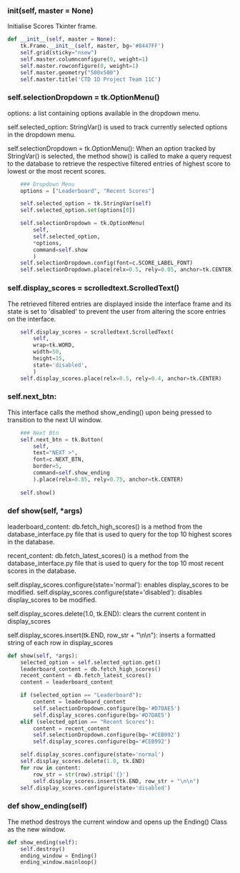 ### __init__(self, master = None)
Initialise Scores Tkinter frame.
``` py
def __init__(self, master = None):
    tk.Frame.__init__(self, master, bg='#8447FF')
    self.grid(sticky="nsew")
    self.master.columnconfigure(0, weight=1)
    self.master.rowconfigure(0, weight=1)
    self.master.geometry("500x500")
    self.master.title('CTD 1D Project Team 11C')
```

### self.selectionDropdown = tk.OptionMenu()
options: a list containing options available in the dropdown menu.

self.selected_option: StringVar() is used to track currently selected options in the dropdown menu.

self.selectionDropdown = tk.OptionMenu(): When an option tracked by StringVar() is selected, the method show() is called to make a query request to the database to retrieve the respective filtered entries of highest score to lowest or the most recent scores.  
``` py
    ### Dropdown Menu
    options = ["Leaderboard", "Recent Scores"]     

    self.selected_option = tk.StringVar(self)
    self.selected_option.set(options[0])

    self.selectionDropdown = tk.OptionMenu(
        self,
        self.selected_option,
        *options,
        command=self.show
        )
    self.selectionDropdown.config(font=c.SCORE_LABEL_FONT)
    self.selectionDropdown.place(relx=0.5, rely=0.05, anchor=tk.CENTER)
```

### self.display_scores = scrolledtext.ScrolledText()
The retrieved filtered entries are displayed inside the interface frame and its state is set to 'disabled' to prevent the user from altering the score entries on the interface.
``` py
    self.display_scores = scrolledtext.ScrolledText(
        self,
        wrap=tk.WORD,
        width=50, 
        height=15, 
        state='disabled',
        )
    self.display_scores.place(relx=0.5, rely=0.4, anchor=tk.CENTER)
```

### self.next_btn:
This interface calls the method show_ending() upon being pressed to transition to the next UI window.
``` py
    ### Next Btn 
    self.next_btn = tk.Button(
        self, 
        text="NEXT >",
        font=c.NEXT_BTN,
        border=5,
        command=self.show_ending
        ).place(relx=0.85, rely=0.75, anchor=tk.CENTER)
        
    self.show()
```

### def show(self, *args)
leaderboard_content: db.fetch_high_scores() is a method from the database_interface.py file that is used to query for the top 10 highest scores in the database. 

recent_content: db.fetch_latest_scores() is a method from the database_interface.py file that is used to query for the top 10 most recent scores in the database.

self.display_scores.configure(state='normal'): enables display_scores to be modified.
self.display_scores.configure(state='disabled'): disables display_scores to be modified.

self.display_scores.delete(1.0, tk.END): clears the current content in display_scores

self.display_scores.insert(tk.END, row_str + "\n\n"): inserts a formatted string of each row in display_scores
``` py
def show(self, *args):
    selected_option = self.selected_option.get()
    leaderboard_content = db.fetch_high_scores()
    recent_content = db.fetch_latest_scores()
    content = leaderboard_content

    if (selected_option == "Leaderboard"):
        content = leaderboard_content
        self.selectionDropdown.configure(bg='#D7DAE5')
        self.display_scores.configure(bg='#D7DAE5')
    elif (selected_option == "Recent Scores"):
        content = recent_content
        self.selectionDropdown.configure(bg='#CEB992')
        self.display_scores.configure(bg='#CEB992')

    self.display_scores.configure(state='normal')
    self.display_scores.delete(1.0, tk.END)
    for row in content:
        row_str = str(row).strip('{}')
        self.display_scores.insert(tk.END, row_str + "\n\n")
    self.display_scores.configure(state='disabled')
```

### def show_ending(self)
The method destroys the current window and opens up the Ending() Class as the new window.
``` py
def show_ending(self):
    self.destroy()
    ending_window = Ending()
    ending_window.mainloop()
```
